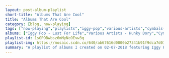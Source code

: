```yaml
---
layout: post-album-playlist
short-title: "Albums That Are Cool"
title: "Albums That Are Cool"
category: [blog, now-playing]
tags: ["now-playing","playlists","iggy-pop","various-artists","cymbals-eat-guitars","queens-of-the-stone-age","the-m's","the-black-keys","the-black-keys","james-brown","various-artists","white-lies","surfer-blood","the-doors","devo","devo","devo","the-hollies","the-hollies","the-hollies","the-hollies","the-hollies","the-hollies","the-hollies","the-hollies","the-hollies","the-hollies","the-hollies","the-animals","arcade-fire","elefant","talking-heads","parquet-courts","franz-ferdinand","pavement","foster-the-people"]
albums: ["Iggy Pop - Lust For Life","Various Artists - Hunky Dory","Cymbals Eat Guitars - LOSE","Queens of the Stone Age - ...Like Clockwork","The M's - The M's","The Black Keys - The Moan","The Black Keys - The Big Come Up","James Brown - It's A Mother","Various Artists - Wolf","White Lies - Friends (Deluxe Version)","Surfer Blood - Snowdonia","The Doors - Morrison Hotel","DEVO - Q: Are We Not Men? A: We Are Devo!","DEVO - New Traditionalists (Deluxe Remastered Edition)","DEVO - Freedom Of Choice (Deluxe Remastered Edition)","The Hollies - The Best of the Hollies","The Hollies - Stay With the Hollies","The Hollies - The Hollies at Abbey Road 1963-1966","The Hollies - Would You Believe?","The Hollies - 20 Golden Greats","The Hollies - The Clarke, Hicks & Nash Years (The Complete Hollies April 1963 - October 1968)","The Hollies - Hollies / Would You Believe?","The Hollies - The Albums Collection","The Hollies - Stay With the Hollies","The Hollies - 28 As and Bs","The Hollies - Stay With the Hollies","The Animals - The Best Of The Animals","Arcade Fire - Reflektor (Deluxe)","Elefant - Sunlight Makes Me Paranoid","Talking Heads - Stop Making Sense","Parquet Courts - Light Up Gold + Tally All The Things That You Broke","Franz Ferdinand - Franz Ferdinand","Pavement - Brighten the Corners","Foster The People - Sacred Hearts Club"]
playlist-id: 1sGPOBwbsz6mMyNcOEvw3q
playlist-img: https://mosaic.scdn.co/640/ab67616d0000b27341b91f9dca7d01b1381834d4ab67616d0000b2734aa5f679427e35409a06f225ab67616d0000b273c657af8d545b4dcf432ace76ab67616d0000b273eee7c041844e45dd76469fa0
summary: "A playlist of albums I created on 02-07-2018 featuring Iggy Pop, Various Artists, Cymbals Eat Guitars, Queens of the Stone Age, The M's, The Black Keys, The Black Keys, James Brown, Various Artists, White Lies, Surfer Blood, The Doors, DEVO, DEVO, DEVO, The Hollies, The Hollies, The Hollies, The Hollies, The Hollies, The Hollies, The Hollies, The Hollies, The Hollies, The Hollies, The Hollies, The Animals, Arcade Fire, Elefant, Talking Heads, Parquet Courts, Franz Ferdinand, Pavement, and Foster The People"
---
```

